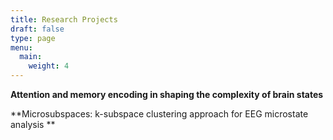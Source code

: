 ```yaml
---
title: Research Projects
draft: false
type: page
menu:
  main:
    weight: 4
---
```

**Attention and memory encoding in shaping the complexity of brain states**

 
**Microsubspaces: k-subspace clustering approach for EEG microstate
analysis **